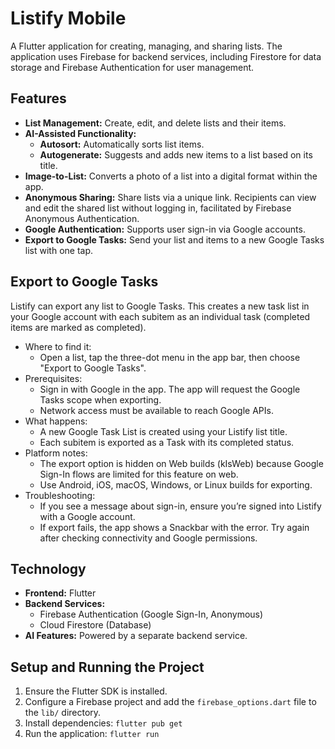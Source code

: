 # Listify Mobile

A Flutter application for creating, managing, and sharing lists. The application uses Firebase for backend services, including Firestore for data storage and Firebase Authentication for user management.

## Features

*   **List Management:** Create, edit, and delete lists and their items.
*   **AI-Assisted Functionality:**
    *   **Autosort:** Automatically sorts list items.
    *   **Autogenerate:** Suggests and adds new items to a list based on its title.
*   **Image-to-List:** Converts a photo of a list into a digital format within the app.
*   **Anonymous Sharing:** Share lists via a unique link. Recipients can view and edit the shared list without logging in, facilitated by Firebase Anonymous Authentication.
*   **Google Authentication:** Supports user sign-in via Google accounts.
*   **Export to Google Tasks:** Send your list and items to a new Google Tasks list with one tap.

## Export to Google Tasks

Listify can export any list to Google Tasks. This creates a new task list in your Google account with each subitem as an individual task (completed items are marked as completed).

- Where to find it:
  - Open a list, tap the three-dot menu in the app bar, then choose "Export to Google Tasks".
- Prerequisites:
  - Sign in with Google in the app. The app will request the Google Tasks scope when exporting.
  - Network access must be available to reach Google APIs.
- What happens:
  - A new Google Task List is created using your Listify list title.
  - Each subitem is exported as a Task with its completed status.
- Platform notes:
  - The export option is hidden on Web builds (kIsWeb) because Google Sign-In flows are limited for this feature on web.
  - Use Android, iOS, macOS, Windows, or Linux builds for exporting.
- Troubleshooting:
  - If you see a message about sign-in, ensure you’re signed into Listify with a Google account.
  - If export fails, the app shows a Snackbar with the error. Try again after checking connectivity and Google permissions.

## Technology

*   **Frontend:** Flutter
*   **Backend Services:**
    *   Firebase Authentication (Google Sign-In, Anonymous)
    *   Cloud Firestore (Database)
*   **AI Features:** Powered by a separate backend service.

## Setup and Running the Project

1.  Ensure the Flutter SDK is installed.
2.  Configure a Firebase project and add the `firebase_options.dart` file to the `lib/` directory.
3.  Install dependencies: `flutter pub get`
4.  Run the application: `flutter run`
